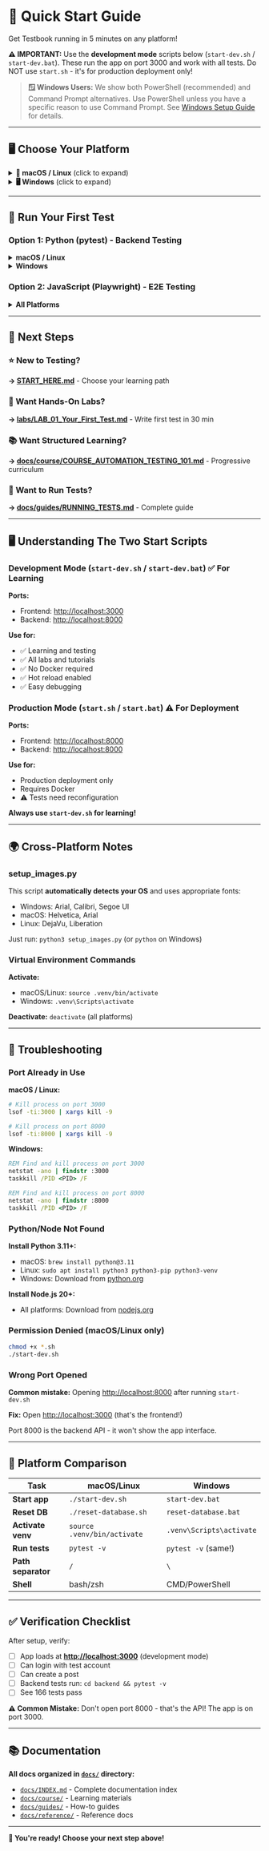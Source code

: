 # 🚀 Quick Start Guide

Get Testbook running in 5 minutes on any platform!

**⚠️ IMPORTANT:** Use the **development mode** scripts below (`start-dev.sh` / `start-dev.bat`). These run the app on port 3000 and work with all tests. Do NOT use `start.sh` - it's for production deployment only!

> **🪟 Windows Users:** We show both PowerShell (recommended) and Command Prompt alternatives. Use PowerShell unless you have a specific reason to use Command Prompt. See [Windows Setup Guide](docs/guides/WINDOWS_SETUP.md) for details.

---

## 🖥️ Choose Your Platform

<details>
<summary><b>🍎 macOS / Linux</b> (click to expand)</summary>

### Step 1: Clone Repository

```bash
git clone https://github.com/upt3mpo/testbook.git
cd testbook
```

### Step 2: Start Application (Development Mode)

```bash
chmod +x start-dev.sh
./start-dev.sh
```

**What happens:**

- Backend starts on <http://localhost:8000>
- Frontend starts on <http://localhost:3000> ← **This is your app!**
- Database automatically seeded

**Why development mode?**

- No Docker required
- All tests pre-configured for port 3000
- Hot reload enabled
- Perfect for learning!

### Step 3: Open Browser

Frontend: <http://localhost:3000>  ← Open this!
Backend API: <http://localhost:8000/api>
API Docs: <http://localhost:8000/docs>

### Step 4: Login

```text
Email: sarah.johnson@testbook.com
Password: Sarah2024!
```

✅ **Done!** You're ready to test!

</details>

<details>
<summary><b>🖥️ Windows</b> (click to expand)</summary>

### Windows Step 1: Clone Repository

```bat
git clone https://github.com/upt3mpo/testbook.git
cd testbook
```

### Windows Step 2: Start Application (Development Mode)

```bat
start-dev.bat
```

**What happens:**

- Backend starts on <http://localhost:8000>
- Frontend starts on <http://localhost:3000> ← **This is your app!**
- Database automatically seeded

**Why development mode?**

- No Docker required
- All tests pre-configured for port 3000
- Hot reload enabled
- Perfect for learning!

### Windows Step 3: Open Browser

Frontend: <http://localhost:3000>  ← Open this!
Backend API: <http://localhost:8000/api>
API Docs: <http://localhost:8000/docs>

### Windows Step 4: Login

```text
Email: sarah.johnson@testbook.com
Password: Sarah2024!
```

✅ **Done!** You're ready to test!

</details>

---

## 🧪 Run Your First Test

### Option 1: Python (pytest) - Backend Testing

<details>
<summary><b>macOS / Linux</b></summary>

```bash
cd backend
source .venv/bin/activate
pytest -v
```

**Expected:** 166 tests pass in ~51 seconds ✅

</details>

<details>
<summary><b>Windows</b></summary>

```bat
cd backend
.venv\Scripts\activate
pytest -v
```

**Expected:** 166 tests pass in ~51 seconds ✅

</details>

### Option 2: JavaScript (Playwright) - E2E Testing

<details>
<summary><b>All Platforms</b></summary>

```bash
cd tests
npm install
npx playwright install chromium
npm test
```

**Expected:** E2E tests run in browser ✅

</details>

---

## 🎯 Next Steps

### ⭐ New to Testing?

**→ [START_HERE.md](START_HERE.md)** - Choose your learning path

### 🧪 Want Hands-On Labs?

**→ [labs/LAB_01_Your_First_Test.md](labs/LAB_01_Your_First_Test.md)** - Write first test in 30 min

### 📚 Want Structured Learning?

**→ [docs/course/COURSE_AUTOMATION_TESTING_101.md](docs/course/COURSE_AUTOMATION_TESTING_101.md)** - Progressive curriculum

### 📖 Want to Run Tests?

**→ [docs/guides/RUNNING_TESTS.md](docs/guides/RUNNING_TESTS.md)** - Complete guide

---

## 🖥️ Understanding The Two Start Scripts

### Development Mode (`start-dev.sh` / `start-dev.bat`) ✅ For Learning

**Ports:**

- Frontend: <http://localhost:3000>
- Backend: <http://localhost:8000>

**Use for:**

- ✅ Learning and testing
- ✅ All labs and tutorials
- ✅ No Docker required
- ✅ Hot reload enabled
- ✅ Easy debugging

### Production Mode (`start.sh` / `start.bat`) ⚠️ For Deployment

**Ports:**

- Frontend: <http://localhost:8000>
- Backend: <http://localhost:8000>

**Use for:**

- Production deployment only
- Requires Docker
- ⚠️ Tests need reconfiguration

**Always use `start-dev.sh` for learning!**

---

## 🌍 Cross-Platform Notes

### setup_images.py

This script **automatically detects your OS** and uses appropriate fonts:

- Windows: Arial, Calibri, Segoe UI
- macOS: Helvetica, Arial
- Linux: DejaVu, Liberation

Just run: `python3 setup_images.py` (or `python` on Windows)

### Virtual Environment Commands

**Activate:**

- macOS/Linux: `source .venv/bin/activate`
- Windows: `.venv\Scripts\activate`

**Deactivate:** `deactivate` (all platforms)

---

## 🐛 Troubleshooting

### Port Already in Use

**macOS / Linux:**

```bash
# Kill process on port 3000
lsof -ti:3000 | xargs kill -9

# Kill process on port 8000
lsof -ti:8000 | xargs kill -9
```

**Windows:**

```bat
REM Find and kill process on port 3000
netstat -ano | findstr :3000
taskkill /PID <PID> /F

REM Find and kill process on port 8000
netstat -ano | findstr :8000
taskkill /PID <PID> /F
```

### Python/Node Not Found

**Install Python 3.11+:**

- macOS: `brew install python@3.11`
- Linux: `sudo apt install python3 python3-pip python3-venv`
- Windows: Download from [python.org](https://www.python.org/)

**Install Node.js 20+:**

- All platforms: Download from [nodejs.org](https://nodejs.org/)

### Permission Denied (macOS/Linux only)

```bash
chmod +x *.sh
./start-dev.sh
```

### Wrong Port Opened

**Common mistake:** Opening <http://localhost:8000> after running `start-dev.sh`

**Fix:** Open <http://localhost:3000> (that's the frontend!)

Port 8000 is the backend API - it won't show the app interface.

---

## 🎯 Platform Comparison

| Task | macOS/Linux | Windows |
|------|-------------|---------|
| **Start app** | `./start-dev.sh` | `start-dev.bat` |
| **Reset DB** | `./reset-database.sh` | `reset-database.bat` |
| **Activate venv** | `source .venv/bin/activate` | `.venv\Scripts\activate` |
| **Run tests** | `pytest -v` | `pytest -v` (same!) |
| **Path separator** | `/` | `\` |
| **Shell** | bash/zsh | CMD/PowerShell |

---

## ✅ Verification Checklist

After setup, verify:

- [ ] App loads at **<http://localhost:3000>** (development mode)
- [ ] Can login with test account
- [ ] Can create a post
- [ ] Backend tests run: `cd backend && pytest -v`
- [ ] See 166 tests pass

**⚠️ Common Mistake:** Don't open port 8000 - that's the API! The app is on port 3000.

---

## 📚 Documentation

**All docs organized in [`docs/`](docs/) directory:**

- [`docs/INDEX.md`](docs/INDEX.md) - Complete documentation index
- [`docs/course/`](docs/course/) - Learning materials
- [`docs/guides/`](docs/guides/) - How-to guides
- [`docs/reference/`](docs/reference/) - Reference docs

---

**🎉 You're ready! Choose your next step above!**
